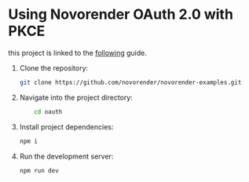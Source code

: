 # Using Novorender OAuth 2.0 with PKCE

this project is linked to the [following](https://docs.novorender.com/docs/guide/using_oauth) guide.

1. Clone the repository:

    ```bash
    git clone https://github.com/novorender/novorender-examples.git
    ```

2. Navigate into the project directory:

    ```bash
        cd oauth
    ```

3. Install project dependencies:

    ```bash
    npm i
    ```

4. Run the development server:

    ```bash
    npm run dev
    ```

